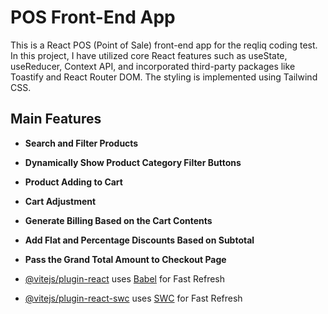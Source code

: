# POS Front-End App

This is a React POS (Point of Sale) front-end app for the reqliq coding test. In this project, I have utilized core React features such as useState, useReducer, Context API, and incorporated third-party packages like Toastify and React Router DOM. The styling is implemented using Tailwind CSS.

## Main Features

- **Search and Filter Products**
- **Dynamically Show Product Category Filter Buttons**
- **Product Adding to Cart**
- **Cart Adjustment**
- **Generate Billing Based on the Cart Contents**
- **Add Flat and Percentage Discounts Based on Subtotal**
- **Pass the Grand Total Amount to Checkout Page**


- [@vitejs/plugin-react](https://github.com/vitejs/vite-plugin-react/blob/main/packages/plugin-react/README.md) uses [Babel](https://babeljs.io/) for Fast Refresh
- [@vitejs/plugin-react-swc](https://github.com/vitejs/vite-plugin-react-swc) uses [SWC](https://swc.rs/) for Fast Refresh
